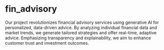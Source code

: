 # fin_advisory
Our project revolutionizes financial advisory services using generative AI for personalized, data-driven advice. By analyzing individual financial data and market trends, we generate tailored strategies and offer real-time, adaptive advice. Emphasizing transparency and explainability, we aim to enhance customer trust and investment outcomes.

